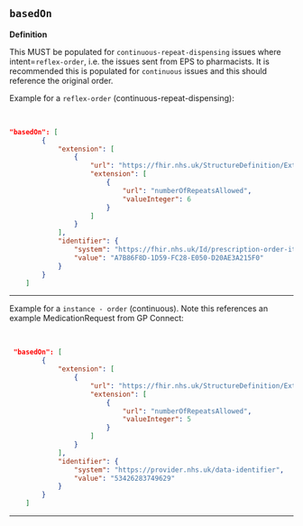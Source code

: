 ## `basedOn`

<b>Definition</b><br>

This MUST be populated for `continuous-repeat-dispensing` issues where intent=`reflex-order`, i.e. the issues sent from EPS to pharmacists. It is recommended this is populated for `continuous` issues and this should reference the original order.

Example for a `reflex-order` (continuous-repeat-dispensing):

<br>

```json 
"basedOn": [
        {
            "extension": [
                {
                    "url": "https://fhir.nhs.uk/StructureDefinition/Extension-EPS-RepeatInformation",
                    "extension": [
                        {
                            "url": "numberOfRepeatsAllowed",
                            "valueInteger": 6
                        }
                    ]
                }
            ],
            "identifier": {
                "system": "https://fhir.nhs.uk/Id/prescription-order-item-number",
                "value": "A7B86F8D-1D59-FC28-E050-D20AE3A215F0"
            }
        }
    ]
```

---

Example for a ` instance - order ` (continuous). Note this references an example MedicationRequest from GP Connect:

<br>

``` json
 "basedOn": [
        {
            "extension": [
                {
                    "url": "https://fhir.nhs.uk/StructureDefinition/Extension-EPS-RepeatInformation",
                    "extension": [
                        {
                            "url": "numberOfRepeatsAllowed",
                            "valueInteger": 5
                        }
                    ]
                }
            ],
            "identifier": {
                "system": "https://provider.nhs.uk/data-identifier",
                "value": "53426283749629"
            }
        }
    ]
```

---
